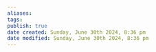 ```yaml
---
aliases: 
tags: 
publish: true
date created: Sunday, June 30th 2024, 8:36 pm
date modified: Sunday, June 30th 2024, 8:36 pm
---
```

